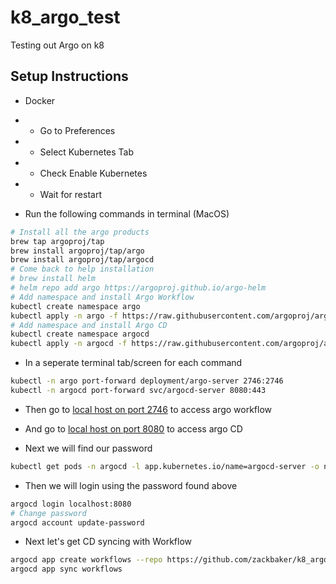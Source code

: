 # k8_argo_test
Testing out Argo on k8

## Setup Instructions
- Docker
- - Go to Preferences
- - Select Kubernetes Tab
- - Check Enable Kubernetes
- - Wait for restart

- Run the following commands in terminal (MacOS)
```bash
# Install all the argo products
brew tap argoproj/tap
brew install argoproj/tap/argo
brew install argoproj/tap/argocd
# Come back to help installation
# brew install helm
# helm repo add argo https://argoproj.github.io/argo-helm
# Add namespace and install Argo Workflow
kubectl create namespace argo
kubectl apply -n argo -f https://raw.githubusercontent.com/argoproj/argo/stable/manifests/install.yaml
# Add namespace and install Argo CD
kubectl create namespace argocd
kubectl apply -n argocd -f https://raw.githubusercontent.com/argoproj/argo-cd/stable/manifests/install.yaml
```

- In a seperate terminal tab/screen for each command
```bash
kubectl -n argo port-forward deployment/argo-server 2746:2746
kubectl -n argocd port-forward svc/argocd-server 8080:443
```
- Then go to [local host on port 2746](http://localhost/:2746) to access argo workflow
- And go to [local host on port 8080](http://localhost/:8080) to access argo CD

- Next we will find our password
```bash
kubectl get pods -n argocd -l app.kubernetes.io/name=argocd-server -o name | cut -d'/' -f 2
```

- Then we will login using the password found above
```bash
argocd login localhost:8080
# Change password
argocd account update-password
```

- Next let's get CD syncing with Workflow
```bash
argocd app create workflows --repo https://github.com/zackbaker/k8_argo_test.git --path workflows --dest-server https://kubernetes.default.svc --dest-namespace argo
argocd app sync workflows
```